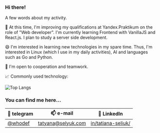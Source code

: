 ### Hi there!

A few words about my activity.

🌱 At this time, I'm improving my qualifications at Yandex.Praktikum on the role of "Web developer". I'm currently learning Frontend with VanillaJS and React.js. I plan to study a server side development.

😄 I'm interested in learning new technologies in my spare time. Thus, I'm interested in Linux (which I use in my daily activities), AI and languages such as Go and Python.

🤝 I'm open to cooperation and teamwork.

📈 Commonly used technology:

![Top Langs](https://github-readme-stats.vercel.app/api/top-langs/?username=whodef&layout=compact&theme=slateorange)




### You can find me here...

| 📨 telegram    | 📫 e-mail               | 💬 LinkedIn |
| -------------- |:-----------------------:| :-----------:|
| [@whodef](https://t.me/whodef)| tatyana@selyuk.com| [in/tatiana-seliuk/](https://www.linkedin.com/in/tatiana-seliuk/)|



<!-- 
**whodef/whodef** is a ✨ _special_ ✨ repository because its `README.md` (this file) appears on your GitHub profile.

Here are some ideas to get you started:

- 🔭 I’m currently working on ...
- 🌱 I’m currently learning ...
- 👯 I’m looking to collaborate on ...
- 🤔 I’m looking for help with ...
- 💬 Ask me about ...
- 📫 How to reach me: ...
- 😄 Pronouns: ...
- ⚡ Fun fact: ...
-->
